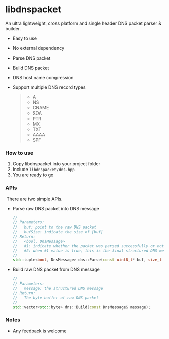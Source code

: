 # libdnspacket
 An ultra lightweight, cross platform and single header DNS packet parser & builder. 

+ Easy to use

+ No external dependency

+ Parse DNS packet

+ Build DNS packet

+ DNS host name compression

+ Support multiple DNS record types

  > + A
  > + NS
  > + CNAME
  > + SOA
  > + PTR
  > + MX
  > + TXT
  > + AAAA
  > + SPF



### How to use

1. Copy libdnspacket into your project folder
2. Include `libdnspacket/dns.hpp`
3. You are ready to go



### APIs

​	There are two simple APIs.

+ Parse raw DNS packet into DNS message

  ``` c++
  //
  // Parameters:
  //   buf: point to the raw DNS packet
  //   bufSize: indicate the size of [buf]
  // Return:
  //   <bool, DnsMessage>
  //   #1: indicate whether the packet was parsed successfully or not
  //   #2: when #1 value is true, this is the final structured DNS message
  //
  std::tuple<bool, DnsMessage> dns::Parse(const uint8_t* buf, size_t bufSize);
  ```

+ Build raw DNS packet from DNS message

  ``` c++
  //
  // Parameters:
  //   message: the structured DNS message
  // Return:
  //   The byte buffer of raw DNS packet
  //
  std::vector<std::byte> dns::Build(const DnsMessage& message);
  ```

  

### Notes

+ Any feedback is welcome

